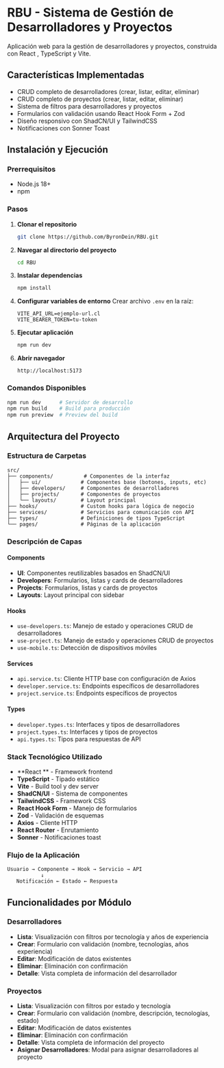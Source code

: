 # RBU - Sistema de Gestión de Desarrolladores y Proyectos

Aplicación web para la gestión de desarrolladores y proyectos, construida con React , TypeScript y Vite.

## Características Implementadas

- CRUD completo de desarrolladores (crear, listar, editar, eliminar)
- CRUD completo de proyectos (crear, listar, editar, eliminar)
- Sistema de filtros para desarrolladores y proyectos
- Formularios con validación usando React Hook Form + Zod
- Diseño responsivo con ShadCN/UI y TailwindCSS
- Notificaciones con Sonner Toast

## Instalación y Ejecución

### Prerrequisitos
- Node.js 18+
- npm

### Pasos

1. **Clonar el repositorio**
   ```bash
   git clone https://github.com/ByronDein/RBU.git
   ```

2. **Navegar al directorio del proyecto**
   ```bash
   cd RBU
   ```

3. **Instalar dependencias**
   ```bash
   npm install
   ```

4. **Configurar variables de entorno**
   Crear archivo `.env` en la raíz:
   ```
   VITE_API_URL=ejemplo-url.cl
   VITE_BEARER_TOKEN=tu-token
   ```

5. **Ejecutar aplicación**
   ```bash
   npm run dev
   ```

6. **Abrir navegador**
   ```
   http://localhost:5173
   ```

### Comandos Disponibles

```bash
npm run dev      # Servidor de desarrollo
npm run build    # Build para producción
npm run preview  # Preview del build
```

## Arquitectura del Proyecto

### Estructura de Carpetas

```
src/
├── components/          # Componentes de la interfaz
│   ├── ui/             # Componentes base (botones, inputs, etc)
│   ├── developers/     # Componentes de desarrolladores
│   ├── projects/       # Componentes de proyectos
│   └── layouts/        # Layout principal
├── hooks/              # Custom hooks para lógica de negocio
├── services/           # Servicios para comunicación con API
├── types/              # Definiciones de tipos TypeScript
└── pages/              # Páginas de la aplicación
```

### Descripción de Capas

#### **Components**
- **UI**: Componentes reutilizables basados en ShadCN/UI
- **Developers**: Formularios, listas y cards de desarrolladores
- **Projects**: Formularios, listas y cards de proyectos
- **Layouts**: Layout principal con sidebar

#### **Hooks**
- `use-developers.ts`: Manejo de estado y operaciones CRUD de desarrolladores
- `use-project.ts`: Manejo de estado y operaciones CRUD de proyectos  
- `use-mobile.ts`: Detección de dispositivos móviles

#### **Services**
- `api.service.ts`: Cliente HTTP base con configuración de Axios
- `developer.service.ts`: Endpoints específicos de desarrolladores
- `project.service.ts`: Endpoints específicos de proyectos

#### **Types**
- `developer.types.ts`: Interfaces y tipos de desarrolladores
- `project.types.ts`: Interfaces y tipos de proyectos
- `api.types.ts`: Tipos para respuestas de API

### Stack Tecnológico Utilizado

- **React ** - Framework frontend
- **TypeScript** - Tipado estático
- **Vite** - Build tool y dev server
- **ShadCN/UI** - Sistema de componentes
- **TailwindCSS** - Framework CSS
- **React Hook Form** - Manejo de formularios
- **Zod** - Validación de esquemas
- **Axios** - Cliente HTTP
- **React Router** - Enrutamiento
- **Sonner** - Notificaciones toast

### Flujo de la Aplicación

```
Usuario → Componente → Hook → Servicio → API
           ↓
   Notificación ← Estado ← Respuesta
```

## Funcionalidades por Módulo

### Desarrolladores
- **Lista**: Visualización con filtros por tecnología y años de experiencia
- **Crear**: Formulario con validación (nombre, tecnologías, años experiencia)
- **Editar**: Modificación de datos existentes
- **Eliminar**: Eliminación con confirmación
- **Detalle**: Vista completa de información del desarrollador

### Proyectos
- **Lista**: Visualización con filtros por estado y tecnología
- **Crear**: Formulario con validación (nombre, descripción, tecnologías, estado)
- **Editar**: Modificación de datos existentes
- **Eliminar**: Eliminación con confirmación
- **Detalle**: Vista completa de información del proyecto
- **Asignar Desarrolladores**: Modal para asignar desarrolladores al proyecto

```
